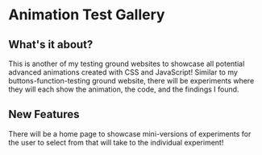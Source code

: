 # Animation Test Gallery

## What's it about? 
This is another of my testing ground websites to showcase all potential advanced animations created with CSS and JavaScript! Similar to my buttons-function-testing ground website, there will be experiments where they will each show the animation, the code, and the findings I found. 

## New Features
There will be a home page to showcase mini-versions of experiments for the user to select from that will take to the individual experiment! 